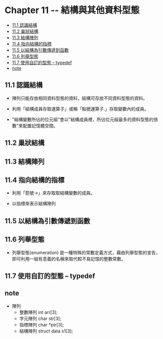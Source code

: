# Chapter 11 -- 結構與其他資料型態 #

* [11.1 認識結構](#111-認識結構)
* [11.2 巢狀結構](#112-巢狀結構)
* [11.3 結構陣列](#113-結構陣列)
* [11.4 指向結構的指標](#114-指向結構的指標)
* [11.5 以結構為引數傳遞到函數](#115-以結構為引數傳遞到函數)
* [11.6 列舉型態](#116-列舉型態)
* [11.7 使用自訂的型態 – typedef](#117-使用自訂的型態--typedef)
* [note](#note)

## 11.1 認識結構 ##

* 陣列只能存放相同資料型態的資料，結構可存放不同資料型態的資料。

* 利用「結構成員存取運算子」或稱「點號運算子.」存取變數內的成員。

* "結構變數所佔的位元組"會以"結構成員裡，所佔位元組最多的資料型態的倍數"來配置記憶體空間。

## 11.2 巢狀結構 ##

## 11.3 結構陣列 ##

## 11.4 指向結構的指標 ##

* 利用「箭號->」來存取取結構變數的成員。

* 以指標來表示結構陣列

## 11.5 以結構為引數傳遞到函數 ##

## 11.6 列舉型態 ##

* 列舉型態(enumeration) 是一種特殊的常數定義方式，藉由列舉型態的宣告，即可利用一組有意義的名稱來取代較不易記憶的整數常數。

## 11.7 使用自訂的型態 – typedef ##

## note ##

* 陣列
  * 整數陣列 int arr[3];
  * 字元陣列 char str[3];
  * 指標陣列 char *ptr[3];
  * 結構陣列 struct data s1[3];
